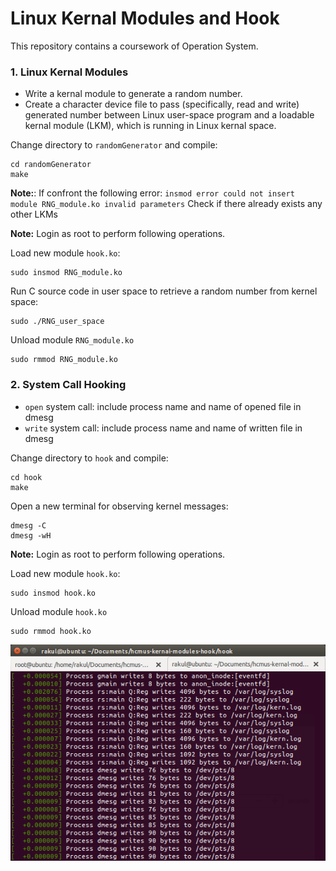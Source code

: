 # Linux Kernal Modules and Hook

This repository contains a coursework of Operation System.

### 1. Linux Kernal Modules
- Write a kernal module to generate a random number.
- Create a character device file to pass (specifically, read and write) generated number between Linux user-space program and a loadable kernal module (LKM), which is running in Linux kernal space.

Change directory to `randomGenerator` and compile:
```terminal
cd randomGenerator
make
```
**Note:**: 
If confront the following error: `insmod error could not insert module RNG_module.ko invalid parameters`
Check if there already exists any other LKMs

**Note:** Login as root to perform following operations.

Load new module `hook.ko`:

```terminal
sudo insmod RNG_module.ko
```
Run C source code in user space to retrieve a random number from kernel space:
```
sudo ./RNG_user_space
```

Unload module `RNG_module.ko`
```terminal
sudo rmmod RNG_module.ko
```

### 2. System Call Hooking
- `open` system call: include process name and name of opened file in dmesg
- `write` system call: include process name and name of written file in dmesg

Change directory to `hook` and compile:
```terminal
cd hook
make
```

Open a new terminal for observing kernel messages:
```terminal
dmesg -C
dmesg -wH
```

**Note:** Login as root to perform following operations.

Load new module `hook.ko`:

```terminal
sudo insmod hook.ko
```

Unload module `hook.ko`
```terminal
sudo rmmod hook.ko
```

![alt text](./static/hook.png)
